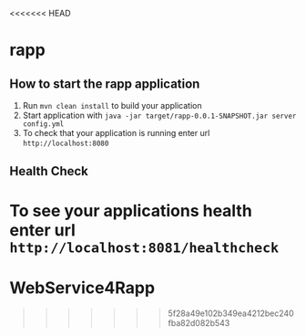 <<<<<<< HEAD
# rapp

How to start the rapp application
---

1. Run `mvn clean install` to build your application
1. Start application with `java -jar target/rapp-0.0.1-SNAPSHOT.jar server config.yml`
1. To check that your application is running enter url `http://localhost:8080`

Health Check
---

To see your applications health enter url `http://localhost:8081/healthcheck`
=======
# WebService4Rapp
>>>>>>> 5f28a49e102b349ea4212bec240fba82d082b543
